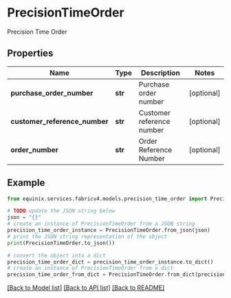 # PrecisionTimeOrder

Precision Time Order

## Properties

Name | Type | Description | Notes
------------ | ------------- | ------------- | -------------
**purchase_order_number** | **str** | Purchase order number | [optional] 
**customer_reference_number** | **str** | Customer reference number | [optional] 
**order_number** | **str** | Order Reference Number | [optional] 

## Example

```python
from equinix.services.fabricv4.models.precision_time_order import PrecisionTimeOrder

# TODO update the JSON string below
json = "{}"
# create an instance of PrecisionTimeOrder from a JSON string
precision_time_order_instance = PrecisionTimeOrder.from_json(json)
# print the JSON string representation of the object
print(PrecisionTimeOrder.to_json())

# convert the object into a dict
precision_time_order_dict = precision_time_order_instance.to_dict()
# create an instance of PrecisionTimeOrder from a dict
precision_time_order_from_dict = PrecisionTimeOrder.from_dict(precision_time_order_dict)
```
[[Back to Model list]](../README.md#documentation-for-models) [[Back to API list]](../README.md#documentation-for-api-endpoints) [[Back to README]](../README.md)


